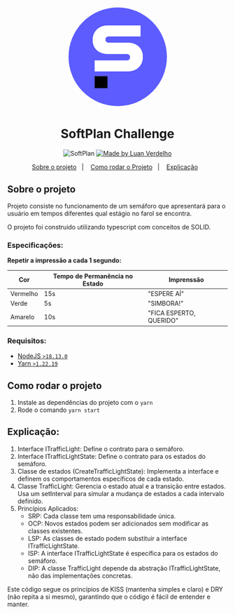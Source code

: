 <h1 align="center">
   <img src='.github/assets/logo.png' style="border-radius:50%" />
</h1>

<h1 align="center">
   SoftPlan Challenge
</h1>

<p align="center">
  <img alt="SoftPlan" src="https://badgen.net/badge/SoftPlan/Challenge/b">

  <a href="https://github.com/Zagetsus">
    <img alt="Made by Luan Verdelho" src="https://badgen.net/badge/made by/Luan Verdelho/b">
  </a>
</p>

<p align="center">
  <a href="#about">Sobre o projeto</a>&nbsp;&nbsp;&nbsp;|&nbsp;&nbsp;&nbsp;
  <a href="#run-project">Como rodar o Projeto</a>&nbsp;&nbsp;&nbsp;|&nbsp;&nbsp;&nbsp;
  <a href="#explanation">Explicação</a>&nbsp;&nbsp;&nbsp;
</p>

## Sobre o projeto <a href='about'></a>

Projeto consiste no funcionamento de um semáforo que apresentará para o usuário em tempos diferentes qual estágio no 
farol se encontra.

O projeto foi construido utilizando typescript com conceitos de SOLID.

### Especificações:
**Repetir a impressão a cada 1 segundo:**

Cor      | Tempo de Permanência no Estado | Imprenssão              |
-------- |--------------------------------|-------------------------|
Vermelho | 15s                            | "ESPERE AÍ"             |
Verde    | 5s                             | "SIMBORA!"              |
Amarelo  | 10s                            | "FICA ESPERTO, QUERIDO" |


### Requisitos:

- [NodeJS `>18.13.0`](https://nodejs.org/en/)
- [Yarn `>1.22.19`](https://classic.yarnpkg.com/en/docs/install/#mac-stable)

## Como rodar o projeto <a href='run-project'></a>

1. Instale as dependências do projeto com o  `yarn`
2. Rode o comando `yarn start`

## Explicação: <a href='explanation'></a>
1. Interface ITrafficLight: Define o contrato para o semáforo.
2. Interface ITrafficLightState: Define o contrato para os estados do semáforo.
3. Classe de estados (CreateTrafficLightState): Implementa a interface e definem os comportamentos específicos de cada estado.
4. Classe TrafficLight: Gerencia o estado atual e a transição entre estados. Usa um setInterval para simular a mudança de estados a cada intervalo definido.
5. Princípios Aplicados:
   - SRP: Cada classe tem uma responsabilidade única.
   - OCP: Novos estados podem ser adicionados sem modificar as classes existentes.
   - LSP: As classes de estado podem substituir a interface ITrafficLightState.
   - ISP: A interface ITrafficLightState é específica para os estados do semáforo.
   - DIP: A classe TrafficLight depende da abstração ITrafficLightState, não das implementações concretas.

Este código segue os princípios de KISS (mantenha simples e claro) e DRY (não repita a si mesmo), garantindo que o código é fácil de entender e manter.